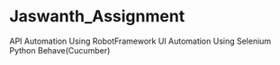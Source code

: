 # Jaswanth_Assignment

API Automation Using  RobotFramework
UI Automation Using Selenium Python Behave(Cucumber)